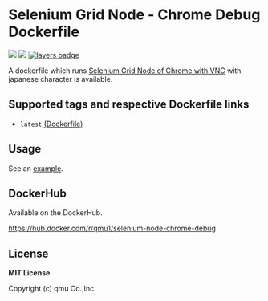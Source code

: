 # Selenium Grid Node - Chrome Debug Dockerfile 

![](https://img.shields.io/docker/pulls/qmu1/selenium-node-chrome-debug.svg)
![](https://img.shields.io/docker/build/qmu1/selenium-node-chrome-debug.svg)
[![layers badge](https://images.microbadger.com/badges/image/qmu1/selenium-node-chrome-debug.svg)](https://microbadger.com/images/qmu1/selenium-node-chrome-debug)

A dockerfile which runs [Selenium Grid Node of Chrome with VNC](https://hub.docker.com/r/selenium/node-chrome-debug/) with japanese character is available.

## Supported tags and respective Dockerfile links

* `latest` [(Dockerfile)](https://github.com/qmu/dockerfiles/tree/master/src/selenium-node-chrome-debug)

## Usage

See an [example](https://github.com/qmu/dockerfiles/blob/master/src/selenium-node-chrome-debug/example/bin/run).

## DockerHub

Available on the DockerHub.

https://hub.docker.com/r/qmu1/selenium-node-chrome-debug

## License 

**MIT License**

Copyright (c) qmu Co.,Inc.
